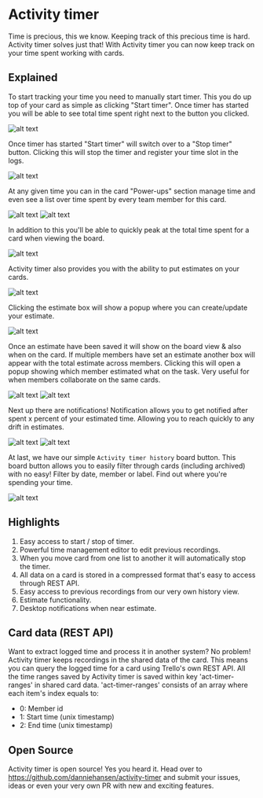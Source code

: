 # Activity timer
Time is precious, this we know. Keeping track of this precious time is hard. Activity timer solves just that! With Activity timer you can now keep track on your time spent working with cards.


## Explained

To start tracking your time you need to manually start timer. This you do up top of your card as simple as clicking "Start timer". Once timer has started you will be able to see total time spent right next to the button you clicked. 

![alt text](https://d3eyxhmqemauky.cloudfront.net/images/screenshot1.png?r=1 "Start timer & time spent")

Once timer has started "Start timer" will switch over to a "Stop timer" button. Clicking this will stop the timer and register your time slot in the logs.

![alt text](https://d3eyxhmqemauky.cloudfront.net/images/screenshot2.png?r=1 "Stop timer & time spent")

At any given time you can in the card "Power-ups" section manage time and even see a list over time spent by every team member for this card.

![alt text](https://d3eyxhmqemauky.cloudfront.net/images/screenshot3.png?r=1 "Clear data, manage time and time spent")
![alt text](https://d3eyxhmqemauky.cloudfront.net/images/screenshot5.png?r=1 "Manage time")

In addition to this you'll be able to quickly peak at the total time spent for a card when viewing the board.

![alt text](https://d3eyxhmqemauky.cloudfront.net/images/screenshot4.png?r=1 "Time spent")

Activity timer also provides you with the ability to put estimates on your cards.

![alt text](https://d3eyxhmqemauky.cloudfront.net/images/screenshot7.png?r=1 "Estimate")

Clicking the estimate box will show a popup where you can create/update your estimate.

![alt text](https://d3eyxhmqemauky.cloudfront.net/images/screenshot10.png?r=1 "Change estimate")

Once an estimate have been saved it will show on the board view & also when on the card. If multiple members have set an estimate another box will appear with the total estimate across members. Clicking this will open a popup showing which member estimated what on the task. Very useful for when members collaborate on the same cards.

![alt text](https://d3eyxhmqemauky.cloudfront.net/images/screenshot9.png?r=1 "Estimate")
![alt text](https://d3eyxhmqemauky.cloudfront.net/images/screenshot8.png?r=1 "Estimates")

Next up there are notifications! Notification allows you to get notified after spent x percent of your estimated time. Allowing you to reach quickly to any drift in estimates.

![alt text](https://d3eyxhmqemauky.cloudfront.net/images/screenshot11.png?r=1 "Estimates")
![alt text](https://d3eyxhmqemauky.cloudfront.net/images/screenshot12.png?r=1 "Estimates")

At last, we have our simple `Activity timer history` board button. This board button allows you to easily filter through cards (including archived) with no easy! Filter by date, member or label. Find out where you're spending your time.

![alt text](https://d3eyxhmqemauky.cloudfront.net/images/screenshot6.png?r=1 "Activity timer history")

## Highlights

1. Easy access to start / stop of timer.
2. Powerful time management editor to edit previous recordings.
3. When you move card from one list to another it will automatically stop the timer.
4. All data on a card is stored in a compressed format that's easy to access through REST API.
5. Easy access to previous recordings from our very own history view.
6. Estimate functionality.
7. Desktop notifications when near estimate.

## Card data (REST API)

Want to extract logged time and process it in another system? No problem! Activity timer keeps recordings in the shared data of the card. This means you can query the logged time for a card using Trello's own REST API. All the time ranges saved by Activity timer is saved within key 'act-timer-ranges' in shared card data. 'act-timer-ranges' consists of an array where each item's index equals to:

- 0: Member id
- 1: Start time (unix timestamp)
- 2: End time (unix timestamp)

## Open Source

Activity timer is open source! Yes you heard it. Head over to https://github.com/danniehansen/activity-timer and submit your issues, ideas or even your very own PR with new and exciting features.